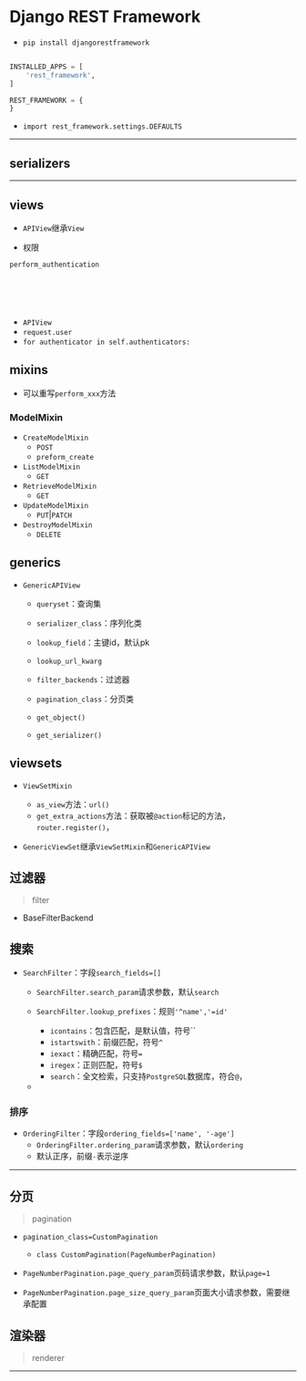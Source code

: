# Django REST Framework


- `pip install djangorestframework`



```py

INSTALLED_APPS = [
    'rest_framework',
]

REST_FRAMEWORK = {
}

```

- `import rest_framework.settings.DEFAULTS`
---


## serializers


---
## views
- `APIView`继承`View`

- 权限

```py
perform_authentication







```
- `APIView`
- `request.user`
- `for authenticator in self.authenticators:`


## mixins
- 可以重写`perform_xxx`方法


### ModelMixin

- `CreateModelMixin`
    - `POST`
    - `preform_create`
- `ListModelMixin`
    - `GET`
- `RetrieveModelMixin`
    - `GET`
- `UpdateModelMixin`
    - `PUT`|`PATCH`
- `DestroyModelMixin`
    - `DELETE`



## generics

- `GenericAPIView`
    - `queryset`：查询集
    - `serializer_class`：序列化类
    - `lookup_field`：主键id，默认pk
    - `lookup_url_kwarg`
    - `filter_backends`：过滤器
    - `pagination_class`：分页类

    - `get_object()`
    - `get_serializer()`


## viewsets

- `ViewSetMixin`
    - `as_view`方法：`url()`
    - `get_extra_actions`方法：获取被`@action`标记的方法，`router.register()`，

- `GenericViewSet`继承`ViewSetMixin`和`GenericAPIView`









## 过滤器
> filter
- BaseFilterBackend

## 搜索
- `SearchFilter`：字段`search_fields=[]`
    - `SearchFilter.search_param`请求参数，默认`search`
    - `SearchFilter.lookup_prefixes`：规则`'^name','=id'`
        - `icontains`：包含匹配，是默认值，符号``
        - `istartswith`：前缀匹配，符号`^`
        - `iexact`：精确匹配，符号`=`
        - `iregex`：正则匹配，符号`$`
        - `search`：全文检索，只支持`PostgreSQL`数据库，符合`@`，

    -
### 排序
- `OrderingFilter`：字段`ordering_fields=['name', '-age']`
    - `OrderingFilter.ordering_param`请求参数，默认`ordering`
    - 默认正序，前缀`-`表示逆序
---
## 分页
> pagination
- `pagination_class=CustomPagination`
    - `class CustomPagination(PageNumberPagination)`

- `PageNumberPagination.page_query_param`页码请求参数，默认`page=1`
- `PageNumberPagination.page_size_query_param`页面大小请求参数，需要继承配置

## 渲染器
> renderer



---


